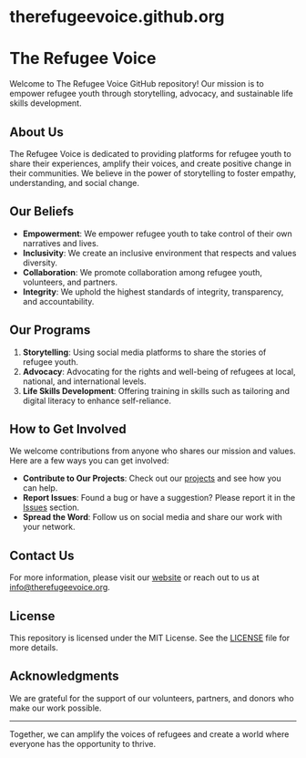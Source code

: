 # therefugeevoice.github.org
# The Refugee Voice

Welcome to The Refugee Voice GitHub repository! Our mission is to empower refugee youth through storytelling, advocacy, and sustainable life skills development.

## About Us

The Refugee Voice is dedicated to providing platforms for refugee youth to share their experiences, amplify their voices, and create positive change in their communities. We believe in the power of storytelling to foster empathy, understanding, and social change.

## Our Beliefs

- **Empowerment**: We empower refugee youth to take control of their own narratives and lives.
- **Inclusivity**: We create an inclusive environment that respects and values diversity.
- **Collaboration**: We promote collaboration among refugee youth, volunteers, and partners.
- **Integrity**: We uphold the highest standards of integrity, transparency, and accountability.

## Our Programs

1. **Storytelling**: Using social media platforms to share the stories of refugee youth.
2. **Advocacy**: Advocating for the rights and well-being of refugees at local, national, and international levels.
3. **Life Skills Development**: Offering training in skills such as tailoring and digital literacy to enhance self-reliance.

## How to Get Involved

We welcome contributions from anyone who shares our mission and values. Here are a few ways you can get involved:

- **Contribute to Our Projects**: Check out our [projects](https://github.com/TheRefugeeVoice/projects) and see how you can help.
- **Report Issues**: Found a bug or have a suggestion? Please report it in the [Issues](https://github.com/TheRefugeeVoice/issues) section.
- **Spread the Word**: Follow us on social media and share our work with your network.

## Contact Us

For more information, please visit our [website](http://www.therefugeevoice.org) or reach out to us at info@therefugeevoice.org.

## License

This repository is licensed under the MIT License. See the [LICENSE](LICENSE) file for more details.

## Acknowledgments

We are grateful for the support of our volunteers, partners, and donors who make our work possible.

---

Together, we can amplify the voices of refugees and create a world where everyone has the opportunity to thrive.

